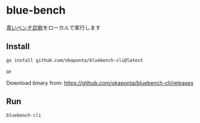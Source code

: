 # blue-bench
[青いベンチ診断](https://shindanmaker.com/240064)をローカルで実行します

## Install
`go install github.com/okaponta/bluebench-cli@latest`

or 

Download binary from:
https://github.com/okaponta/bluebench-cli/releases

## Run
`bluebench-cli`
